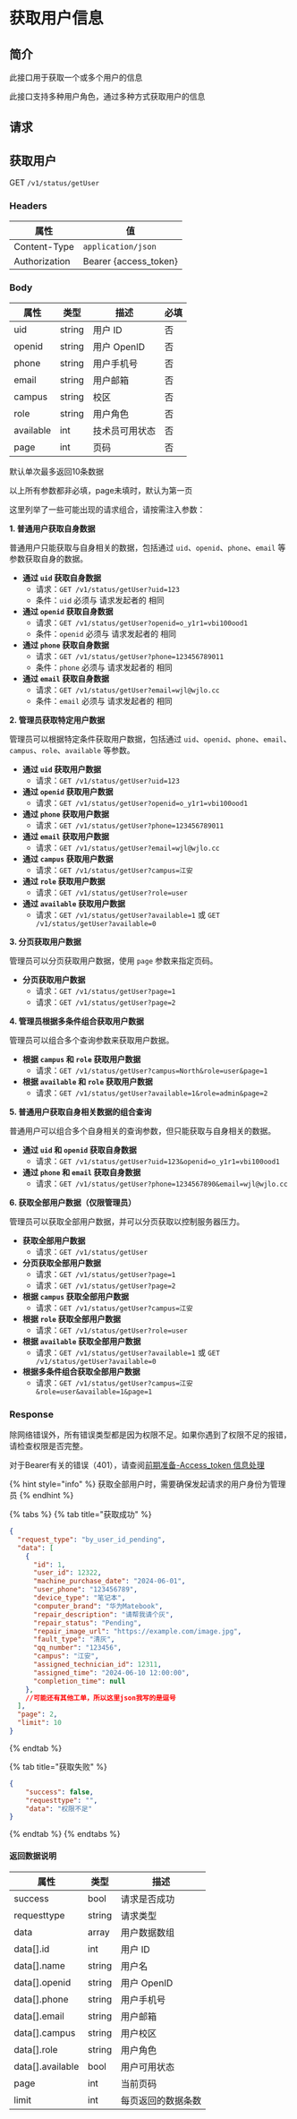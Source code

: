 # 获取用户信息

## 简介

此接口用于获取一个或多个用户的信息

此接口支持多种用户角色，通过多种方式获取用户的信息

## &#x20;请求

## 获取用户

GET `/v1/status/getUser`

### **Headers**

| 属性            | 值                      |
| ------------- | ---------------------- |
| Content-Type  | `application/json`     |
| Authorization | Bearer {access\_token} |

### **Body**

| 属性        | 类型     | 描述        | 必填 |
| --------- | ------ | --------- | -- |
| uid       | string | 用户 ID     | 否  |
| openid    | string | 用户 OpenID | 否  |
| phone     | string | 用户手机号     | 否  |
| email     | string | 用户邮箱      | 否  |
| campus    | string | 校区        | 否  |
| role      | string | 用户角色      | 否  |
| available | int    | 技术员可用状态   | 否  |
| page      | int    | 页码        | 否  |

默认单次最多返回10条数据

以上所有参数都非必填，page未填时，默认为第一页

这里列举了一些可能出现的请求组合，请按需注入参数：

**1. 普通用户获取自身数据**

普通用户只能获取与自身相关的数据，包括通过 `uid`、`openid`、`phone`、`email` 等参数获取自身的数据。

* **通过 `uid` 获取自身数据**
  * 请求：`GET /v1/status/getUser?uid=123`
  * 条件：`uid` 必须与 请求发起者的 相同
* **通过 `openid` 获取自身数据**
  * 请求：`GET /v1/status/getUser?openid=o_y1r1=vbi100ood1`
  * 条件：`openid` 必须与 请求发起者的 相同
* **通过 `phone` 获取自身数据**
  * 请求：`GET /v1/status/getUser?phone=123456789011`
  * 条件：`phone` 必须与 请求发起者的 相同
* **通过 `email` 获取自身数据**
  * 请求：`GET /v1/status/getUser?email=wjl@wjlo.cc`
  * 条件：`email` 必须与 请求发起者的 相同

**2. 管理员获取特定用户数据**

管理员可以根据特定条件获取用户数据，包括通过 `uid`、`openid`、`phone`、`email`、`campus`、`role`、`available` 等参数。

* **通过 `uid` 获取用户数据**
  * 请求：`GET /v1/status/getUser?uid=123`
* **通过 `openid` 获取用户数据**
  * 请求：`GET /v1/status/getUser?openid=o_y1r1=vbi100ood1`
* **通过 `phone` 获取用户数据**
  * 请求：`GET /v1/status/getUser?phone=123456789011`
* **通过 `email` 获取用户数据**
  * 请求：`GET /v1/status/getUser?email=wjl@wjlo.cc`
* **通过 `campus` 获取用户数据**
  * 请求：`GET /v1/status/getUser?campus=江安`
* **通过 `role` 获取用户数据**
  * 请求：`GET /v1/status/getUser?role=user`
* **通过 `available` 获取用户数据**
  * 请求：`GET /v1/status/getUser?available=1` 或 `GET /v1/status/getUser?available=0`

**3. 分页获取用户数据**

管理员可以分页获取用户数据，使用 `page` 参数来指定页码。

* **分页获取用户数据**
  * 请求：`GET /v1/status/getUser?page=1`
  * 请求：`GET /v1/status/getUser?page=2`

**4. 管理员根据多条件组合获取用户数据**

管理员可以组合多个查询参数来获取用户数据。

* **根据 `campus` 和 `role` 获取用户数据**
  * 请求：`GET /v1/status/getUser?campus=North&role=user&page=1`
* **根据 `available` 和 `role` 获取用户数据**
  * 请求：`GET /v1/status/getUser?available=1&role=admin&page=2`

**5. 普通用户获取自身相关数据的组合查询**

普通用户可以组合多个自身相关的查询参数，但只能获取与自身相关的数据。

* **通过 `uid` 和 `openid` 获取自身数据**
  * 请求：`GET /v1/status/getUser?uid=123&openid=o_y1r1=vbi100ood1`
* **通过 `phone` 和 `email` 获取自身数据**
  * 请求：`GET /v1/status/getUser?phone=1234567890&email=wjl@wjlo.cc`

**6. 获取全部用户数据（仅限管理员）**

管理员可以获取全部用户数据，并可以分页获取以控制服务器压力。

* **获取全部用户数据**
  * 请求：`GET /v1/status/getUser`
* **分页获取全部用户数据**
  * 请求：`GET /v1/status/getUser?page=1`
  * 请求：`GET /v1/status/getUser?page=2`
* **根据 `campus` 获取全部用户数据**
  * 请求：`GET /v1/status/getUser?campus=江安`
* **根据 `role` 获取全部用户数据**
  * 请求：`GET /v1/status/getUser?role=user`
* **根据 `available` 获取全部用户数据**
  * 请求：`GET /v1/status/getUser?available=1` 或 `GET /v1/status/getUser?available=0`
* **根据多条件组合获取全部用户数据**
  * 请求：`GET /v1/status/getUser?campus=江安&role=user&available=1&page=1`

### **Response**

除网络错误外，所有错误类型都是因为权限不足。如果你遇到了权限不足的报错，请检查权限是否完整。

对于Bearer有关的错误（401），请查阅[前期准备](../getin/qian-qi-zhun-bei.md#accesstoken-xin-xi-chu-li)[-Access\_token 信息处理](../getin/qian-qi-zhun-bei.md#accesstoken-xin-xi-chu-li)

{% hint style="info" %}
获取全部用户时，需要确保发起请求的用户身份为管理员
{% endhint %}

{% tabs %}
{% tab title="获取成功" %}
```json
{
  "request_type": "by_user_id_pending",
  "data": [
    {
      "id": 1,
      "user_id": 12322,
      "machine_purchase_date": "2024-06-01",
      "user_phone": "123456789",
      "device_type": "笔记本",
      "computer_brand": "华为Matebook",
      "repair_description": "请帮我请个灰",
      "repair_status": "Pending",
      "repair_image_url": "https://example.com/image.jpg",
      "fault_type": "清灰",
      "qq_number": "123456",
      "campus": "江安",
      "assigned_technician_id": 12311,
      "assigned_time": "2024-06-10 12:00:00",
      "completion_time": null
    },
    //可能还有其他工单，所以这里json我写的是逗号
  ],
  "page": 2,
  "limit": 10
}

```
{% endtab %}

{% tab title="获取失败" %}
```json
{
	"success": false,
	"requesttype": "",
	"data": "权限不足"
}
```
{% endtab %}
{% endtabs %}

#### 返回数据说明

| 属性                | 类型     | 描述        |
| ----------------- | ------ | --------- |
| success           | bool   | 请求是否成功    |
| requesttype       | string | 请求类型      |
| data              | array  | 用户数据数组    |
| data\[].id        | int    | 用户 ID     |
| data\[].name      | string | 用户名       |
| data\[].openid    | string | 用户 OpenID |
| data\[].phone     | string | 用户手机号     |
| data\[].email     | string | 用户邮箱      |
| data\[].campus    | string | 用户校区      |
| data\[].role      | string | 用户角色      |
| data\[].available | bool   | 用户可用状态    |
| page              | int    | 当前页码      |
| limit             | int    | 每页返回的数据条数 |

####

